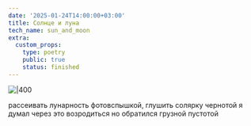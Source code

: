 ```yaml
---
date: '2025-01-24T14:00:00+03:00'
title: Солнце и луна
tech_name: sun_and_moon
extra:
  custom_props:
    type: poetry
    public: true
    status: finished
---
```



![|400](/images/Pastedimage20250124140122.png)

рассеивать лунарность фотовспышкой,
глушить солярку чернотой
я думал через это возродиться 
но обратился грузной пустотой

